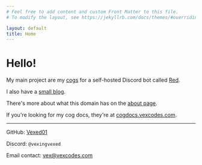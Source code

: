 ```yaml
---
# Feel free to add content and custom Front Matter to this file.
# To modify the layout, see https://jekyllrb.com/docs/themes/#overriding-theme-defaults

layout: default
title: Home
---
```


# Hello!

My main project are my [cogs](https://go.vexcodes.com/gh/cogs)
for a self-hosted Discord bot called [Red](https://github.com/Cog-Creators/Red-DiscordBot).

I also have a [small blog](/blog).

There's more about what this domain has on the [about page](/about).

If you're looking for my cog docs, they're at [cogdocs.vexcodes.com](https://cogdocs.vexcodes.com).

---

GitHub: [Vexed01](https://go.vexcodes.com/gh)

Discord: `@vexingvexed`

Email contact: [vex@vexcodes.com](mailto:vex@vexcodes.com)
